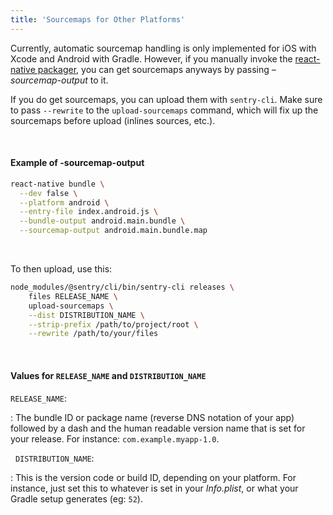 ```yaml
---
title: 'Sourcemaps for Other Platforms'
---
```


Currently, automatic sourcemap handling is only implemented for iOS with Xcode and Android with Gradle. However, if you manually invoke the [react-native packager](https://github.com/facebook/metro), you can get sourcemaps anyways by passing _–sourcemap-output_ to it.

If you do get sourcemaps, you can upload them with `sentry-cli`. Make sure to pass `--rewrite` to the `upload-sourcemaps` command, which will fix up the sourcemaps before upload (inlines sources, etc.).

&nbsp;
#### Example of -sourcemap-output

```bash
react-native bundle \
  --dev false \
  --platform android \
  --entry-file index.android.js \
  --bundle-output android.main.bundle \
  --sourcemap-output android.main.bundle.map
```

&nbsp;

To then upload, use this:

```bash
node_modules/@sentry/cli/bin/sentry-cli releases \
    files RELEASE_NAME \
    upload-sourcemaps \
    --dist DISTRIBUTION_NAME \
    --strip-prefix /path/to/project/root \
    --rewrite /path/to/your/files
```

&nbsp;
#### Values for `RELEASE_NAME` and `DISTRIBUTION_NAME`

`RELEASE_NAME`:

: The bundle ID or package name (reverse DNS notation of your app) followed by a dash and the human readable version name that is set for your release. For instance: `com.example.myapp-1.0`.

&nbsp;
`DISTRIBUTION_NAME`:

: This is the version code or build ID, depending on your platform. For instance, just set this to whatever is set in your _Info.plist_, or what your Gradle setup generates (eg: `52`).
